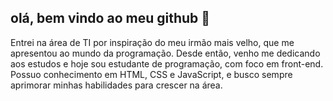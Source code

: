## olá, bem vindo ao meu github 👋

Entrei na área de TI por inspiração do meu irmão mais velho, que me apresentou ao mundo da programação. Desde então, venho me dedicando aos estudos e hoje sou estudante de programação, com foco em front-end. Possuo conhecimento em HTML, CSS e JavaScript, e busco sempre aprimorar minhas habilidades para crescer na área.

